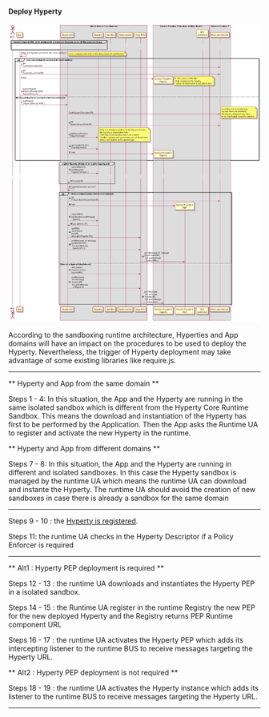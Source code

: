 #### Deploy Hyperty

<!--
@startuml "deploy-hyperty.png"

autonumber

!define SHOW_RuntimeA

!define SHOW_AppAtRuntimeA

!define SHOW_CoreRuntimeA
!define SHOW_MsgBUSAtRuntimeA
!define SHOW_RegistryAtRuntimeA
!define SHOW_IdentitiesAtRuntimeA
!define SHOW_AuthAtRuntimeA
!define SHOW_CoreAgentAtRuntimeA

!define SHOW_SP1SandboxAtRuntimeA
!define SHOW_Protostub1AtRuntimeA
!define SHOW_ServiceProvider1HypertyAtRuntimeA
!define SHOW_ServiceProvider1RouterAtRuntimeA

!define SHOW_SP1

!include ../runtime_objects.plantuml

group discover Hyperty URL: to be designed in a separated diagram by the Id Management Group

	... ...

end group

App@A -> App@A : App and Hyperty executes in the same sandbox?

note right
	to be compliant with W3C CORS (http://www.w3.org/TR/cors/)
end note

alt Yes, App and Hyperty executes in the same sandbox

	App@A -> SP1 : get\nHypertyDescriptorURL

	App@A -> SP1 : get\nHypertySouceCodeURL

	create SP1H@A
	App@A -> SP1H@A : new

	note right
		 In this case, it is the App
		  that instantiates the Hyperty,
		   since the RuntimeUA is not able to do it
	end note

	RunUA@A <- App@A : registerHyperty\n(HypertyDescriptorURL\n hypertyInstance )

else No, App and Hyperty are executed in different sandboxes

	RunUA@A <- App@A : loadHyperty\n( HypertyDescriptorURL )

	RunUA@A -> SP1 : get\HypertyDescriptorURL

	note right
		according to the runtime type
		(eg web worker in browsers) 
		the Hyperty download may have 
		to be downloaded inside the sandbox
	end note

	RunUA@A -> SP1 : get\nHypertySourceCodeURL

	RunUA@A -> RunReg@A : getHypertySandbox\n(HypertyDomain)

	note right
		If there is already a sandbox for the Hyperty domain
		the Hyperty is instantiated there.
		Otherwise a new sandbox has to be created.
		Sandbox management procedures are not shown here
		since it will depend on the runtime type.
	end note

	RunUA@A -> RunReg@A : getHypertySandbox\n(HypertyDomain)

	create SP1H@A
	RunUA@A -> SP1H@A : new


end group


group register Hyperty (designed at register-hyperty.md)          

RunUA@A -> RunReg@A : registerHyperty(\npostMessage,\nHypertyDescriptor )

...

RunUA@A <- RunReg@A : hypertyURL

end group


RunUA@A -> RunUA@A : HypertyDescriptor.policies?

alt There is a Hyperty policy enforcer to be deployed

	RunUA@A -> SP1 : get\nPolicyEnforcerSourceCodeURL

	create Router1@A
	RunUA@A -> Router1@A : new

	RunUA@A -> RunReg@A : registerPEP( \npepSandbox.postMessage \n, hyperty)

	RunUA@A <- RunReg@A : pep runtime URL

	BUS@A <- RunUA@A : addPEP(\n pepListener, \npepURL, \ninterceptedHypertyURL)

	BUS@A <- RunUA@A : postMessage( init message \n(pepRuntimeURL,\n bus.postMessage\n, hypertyURL) )

	BUS@A -> Router1@A : postMessage( init message \n(pepRuntimeURL,\n bus.postMessage\n, hypertyURL) )

else There is no Hyperty Policy Enforcer

	BUS@A <- RunUA@A : addListener(\n hypertyListener, \nhypertyURL)

	RunUA@A -> BUS@A : postMessage(\n init message(\n hypertyURL,\n bus.postMessage\n, configuration

	SP1H@A <- BUS@A : postMessage(\n init message(\n hypertyURL,\n bus.postMessage\n, configuration )


end group

@enduml
-->

![Hyperty Deploy](deploy-hyperty.png)

 According to the sandboxing runtime architecture, Hyperties and App domains will have an impact on the procedures to be used to deploy the Hyperty. Nevertheless, the trigger of Hyperty deployment may take advantage of some existing libraries like require.js.

---

** Hyperty and App from the same domain **

Steps 1 - 4: In this situation, the App and the Hyperty are running in the same isolated sandbox which is different from the Hyperty Core Runtime Sandbox. This means the download and instantiation of the Hyperty has first to be performed by the Application. Then the App asks the Runtime UA to register and activate the new Hyperty in the runtime.

** Hyperty and App from different domains **

Steps 7 - 8: In this situation, the App and the Hyperty are running in different and isolated sandboxes. In this case the Hyperty sandbox is managed by the runtime UA which means the runtime UA can download and instante the Hyperty. The runtime UA should avoid the creation of new sandboxes in case there is already a sandbox for the same domain

---

Steps 9 - 10 : the [Hyperty is registered](register-hyperty.md).

Steps 11: the runtime UA checks in the Hyperty Descriptor if a Policy Enforcer is required

---

** Alt1 : Hyperty PEP deployment is required **

Steps 12 - 13 : the runtime UA downloads and instantiates the Hyperty PEP in a isolated sandbox.

Steps 14 - 15 : the Runtime UA register in the runtime Registry the new PEP for the new deployed Hyperty and the Registry returns PEP Runtime component URL

Steps 16 - 17 : the runtime UA activates the Hyperty PEP which adds its intercepting listener to the runtime BUS to receive messages targeting the Hyperty URL.

** Alt2 : Hyperty PEP deployment is not required **

Steps 18 - 19 : the runtime UA activates the Hyperty instance which adds its listener to the runtime BUS to receive messages targeting the Hyperty URL.

---

